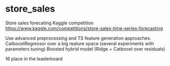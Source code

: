# store_sales
Store sales forecating Kaggle competition
https://www.kaggle.com/competitions/store-sales-time-series-forecasting

Use advanced preprocessing and TS feature generation approaches.
CatboostRegressor over a big reature space (several experiments with parameters tuning)
Boosted hybrid model (Ridge + Catboost over residuals)

16 place in the leaderboard
